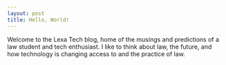 ```yaml
---
layout: post
title: Hello, World!
---
```


Welcome to the Lexa Tech blog, home of the musings and predictions of a law student and tech enthusiast. I like to think about law, the future, and how technology is changing access to and the practice of law. 
